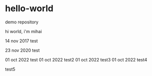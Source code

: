 # hello-world
demo repository

hi world, i'm mihai

14 nov 2017 test

23 nov 2020 test

01 oct 2022 test
01 oct 2022 test2
01 oct 2022 test3
01 oct 2022 test4

test5
